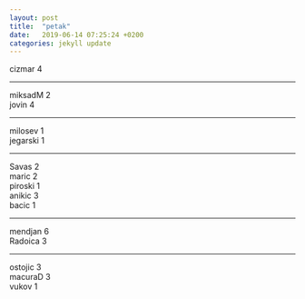 ```yaml
---
layout: post
title:  "petak"
date:   2019-06-14 07:25:24 +0200
categories: jekyll update
---
```


cizmar 4  

***

miksadM 2  
jovin 4  

***

milosev 1  
jegarski 1  

***

Savas 2  
maric 2  
piroski 1  
anikic 3  
bacic 1  

***

mendjan 6  
Radoica 3  

***

ostojic 3  
macuraD 3  
vukov 1  